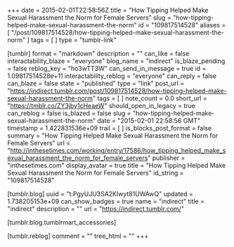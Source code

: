 +++
date = 2015-02-01T22:58:56Z
title = "How Tipping Helped Make Sexual Harassment the Norm for Female Servers"
slug = "how-tipping-helped-make-sexual-harassment-the-norm"
id = "109817514528"
aliases = [ "/post/109817514528/how-tipping-helped-make-sexual-harassment-the-norm" ]
tags = [ ]
type = "tumblr-link"

[tumblr]
format = "markdown"
description = ""
can_like = false
interactability_blaze = "everyone"
blog_name = "indirect"
is_blaze_pending = false
reblog_key = "ho3wTT3W"
can_send_in_message = true
id = 1.09817514528e+11
interactability_reblog = "everyone"
can_reply = false
can_blaze = false
state = "published"
type = "link"
post_url = "https://indirect.tumblr.com/post/109817514528/how-tipping-helped-make-sexual-harassment-the-norm"
tags = [ ]
note_count = 0.0
short_url = "https://tmblr.co/ZY3jby1cHeaeW"
should_open_in_legacy = true
can_reblog = false
is_blazed = false
slug = "how-tipping-helped-make-sexual-harassment-the-norm"
date = "2015-02-01 22:58:56 GMT"
timestamp = 1.422831536e+09
trail = [ ]
is_blocks_post_format = false
summary = "How Tipping Helped Make Sexual Harassment the Norm for Female Servers"
url = "http://inthesetimes.com/working/entry/17586/how_tipping_helped_make_sexual_harassment_the_norm_for_female_servers"
publisher = "inthesetimes.com"
display_avatar = true
title = "How Tipping Helped Make Sexual Harassment the Norm for Female Servers"
id_string = "109817514528"

[tumblr.blog]
uuid = "t:PgyUJU3SA2Klwyt81UWAwQ"
updated = 1.738205153e+09
can_show_badges = true
name = "indirect"
title = "indirect"
description = ""
url = "https://indirect.tumblr.com/"

[tumblr.blog.tumblrmart_accessories]

[tumblr.reblog]
comment = ""
tree_html = ""
+++
